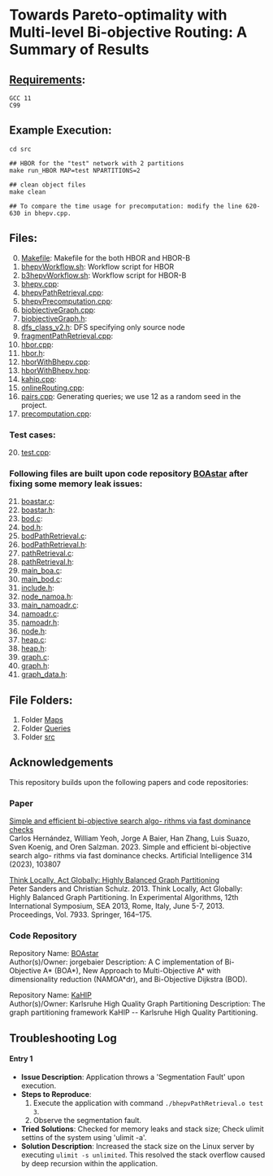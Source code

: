 # Towards Pareto-optimality with Multi-level Bi-objective Routing: A Summary of Results #

## [Requirements](https://github.com/yang-mingzhou/biobjectiveRouting):
```
GCC 11
C99
```
## Example Execution: 
```
cd src

## HBOR for the "test" network with 2 partitions
make run_HBOR MAP=test NPARTITIONS=2

## clean object files
make clean

## To compare the time usage for precomputation: modify the line 620-630 in bhepv.cpp.
```

## Files:
0. [Makefile](https://github.com/yang-mingzhou/MBOR/blob/master/src/Makefile): Makefile for the both HBOR and HBOR-B
1. [bhepvWorkflow.sh](https://github.com/yang-mingzhou/MBOR/blob/master/src/bhepvWorkflow.sh): Workflow script for HBOR
2. [b3hepvWorkflow.sh](https://github.com/yang-mingzhou/MBOR/blob/master/src/b3hepvWorkflow.sh): Workflow script for HBOR-B
3. [bhepv.cpp](https://github.com/yang-mingzhou/MBOR/blob/master/src/bhepv.cpp): 
4. [bhepvPathRetrieval.cpp](https://github.com/yang-mingzhou/MBOR/blob/master/src/bhepvPathRetrieval.cpp):  
5. [bhepvPrecomputation.cpp](https://github.com/yang-mingzhou/MBOR/blob/master/src/bhepvPrecomputation.cpp):  
6. [biobjectiveGraph.cpp](https://github.com/yang-mingzhou/MBOR/blob/master/src/biobjectiveGraph.cpp):  
7. [biobjectiveGraph.h](https://github.com/yang-mingzhou/MBOR/blob/master/src/biobjectiveGraph.h):  
8. [dfs_class_v2.h](https://github.com/yang-mingzhou/MBOR/blob/master/src/dfs_class_v2.h): DFS specifying only source node
9. [fragmentPathRetrieval.cpp](https://github.com/yang-mingzhou/MBOR/blob/master/src/fragmentPathRetrieval.cpp):  
10. [hbor.cpp](https://github.com/yang-mingzhou/MBOR/blob/master/src/hbor.cpp):  
11. [hbor.h](https://github.com/yang-mingzhou/MBOR/blob/master/src/hbor.h):  
12. [hborWithBhepv.cpp](https://github.com/yang-mingzhou/MBOR/blob/master/src/hborWithBhepv.cpp):  
13. [hborWithBhepv.hpp](https://github.com/yang-mingzhou/MBOR/blob/master/src/hborWithBhepv.hpp):  
15. [kahip.cpp](https://github.com/yang-mingzhou/MBOR/blob/master/src/kahip.cpp):  
17. [onlineRouting.cpp](https://github.com/yang-mingzhou/MBOR/blob/master/src/onlineRouting.cpp):  
18. [pairs.cpp](https://github.com/yang-mingzhou/MBOR/blob/master/src/pairs.cpp): Generating queries; we use 12 as a random seed in the project.
19. [precomputation.cpp](https://github.com/yang-mingzhou/MBOR/blob/master/src/precomputation.cpp):  

### Test cases:

20. [test.cpp](https://github.com/yang-mingzhou/biobjectiveRouting/blob/main/src/test.cpp):  

### Following files are built upon code repository [BOAstar](https://github.com/jorgebaier/BOAstar/)   after fixing some memory leak issues:

21. [boastar.c](https://github.com/yang-mingzhou/MBOR/blob/master/src/boastar.c):  
22. [boastar.h](https://github.com/yang-mingzhou/MBOR/blob/master/src/boastar.h):  
23. [bod.c](https://github.com/yang-mingzhou/MBOR/blob/master/src/bod.c):  
24. [bod.h](https://github.com/yang-mingzhou/MBOR/blob/master/src/bod.h):  
25. [bodPathRetrieval.c](https://github.com/yang-mingzhou/MBOR/blob/master/src/bodPathRetrieval.c):  
26. [bodPathRetrieval.h](https://github.com/yang-mingzhou/MBOR/blob/master/src/bodPathRetrieval.h):  
27. [pathRetrieval.c](https://github.com/yang-mingzhou/MBOR/blob/master/src/pathRetrieval.c):  
28. [pathRetrieval.h](https://github.com/yang-mingzhou/MBOR/blob/master/src/pathRetrieval.h):  
29. [main_boa.c](https://github.com/yang-mingzhou/MBOR/blob/master/src/main_boa.c):  
30. [main_bod.c](https://github.com/yang-mingzhou/MBOR/blob/master/src/main_bod.c):  
31. [include.h](https://github.com/yang-mingzhou/MBOR/blob/master/src/include.h):  
32. [node_namoa.h](https://github.com/yang-mingzhou/MBOR/blob/master/src/node_namoa.h):  
33. [main_namoadr.c](https://github.com/yang-mingzhou/MBOR/blob/master/src/main_namoadr.c):  
34. [namoadr.c](https://github.com/yang-mingzhou/MBOR/blob/master/src/namoadr.c):  
35. [namoadr.h](https://github.com/yang-mingzhou/MBOR/blob/master/src/namoadr.h):  
36. [node.h](https://github.com/yang-mingzhou/MBOR/blob/master/src/node.h):  
37. [heap.c](https://github.com/yang-mingzhou/MBOR/blob/master/src/heap.c):  
38. [heap.h](https://github.com/yang-mingzhou/MBOR/blob/master/src/heap.h):  
39. [graph.c](https://github.com/yang-mingzhou/MBOR/blob/master/src/graph.c):  
40. [graph.h](https://github.com/yang-mingzhou/MBOR/blob/master/src/graph.h):  
41. [graph_data.h](https://github.com/yang-mingzhou/MBOR/blob/master/src/graph_data.h):  


## File Folders:

1. Folder [Maps](https://github.com/yang-mingzhou/MBOR/tree/master/Maps)
2. Folder [Queries](https://github.com/yang-mingzhou/MBOR/tree/master/Queries)
3. Folder [src](https://github.com/yang-mingzhou/MBOR/tree/master/src)

## Acknowledgements

This repository builds upon the following papers and code repositories:

### Paper
[Simple and efficient bi-objective search algo-
rithms via fast dominance checks](https://www.sciencedirect.com/science/article/pii/S0004370222001473)  
Carlos Hernández, William Yeoh, Jorge A Baier, Han Zhang, Luis Suazo, Sven
Koenig, and Oren Salzman. 2023. Simple and efficient bi-objective search algo-
rithms via fast dominance checks. Artificial Intelligence 314 (2023), 103807

[Think Locally, Act Globally: Highly
Balanced Graph Partitioning](https://link.springer.com/chapter/10.1007/978-3-642-38527-8_16)  
Peter Sanders and Christian Schulz. 2013. Think Locally, Act Globally: Highly
Balanced Graph Partitioning. In Experimental Algorithms, 12th International
Symposium, SEA 2013, Rome, Italy, June 5-7, 2013. Proceedings, Vol. 7933. Springer,
164–175.

### Code Repository
Repository Name: [BOAstar](https://github.com/jorgebaier/BOAstar/)  
Author(s)/Owner: jorgebaier 
Description: A C implementation of Bi-Objective A* (BOA*), New Approach to Multi-Objective A* with dimensionality reduction (NAMOA*dr), and Bi-Objective Dijkstra (BOD). 

Repository Name: [KaHIP](https://github.com/KaHIP/KaHIP)  
Author(s)/Owner: Karlsruhe High Quality Graph Partitioning 
Description: The graph partitioning framework KaHIP -- Karlsruhe High Quality Partitioning.

## Troubleshooting Log

#### Entry 1
- **Issue Description**: Application throws a 'Segmentation Fault' upon execution.
- **Steps to Reproduce**:
  1. Execute the application with command `./bhepvPathRetrieval.o test 3`.
  2. Observe the segmentation fault.
- **Tried Solutions**: Checked for memory leaks and stack size; Check ulimit settins of the system using 'ulimit -a'.
- **Solution Description**: Increased the stack size on the Linux server by executing `ulimit -s unlimited`. This resolved the stack overflow caused by deep recursion within the application.


